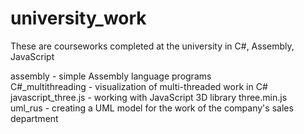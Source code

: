 # university_work
These are courseworks completed at the university in C#, Assembly, JavaScript

assembly - simple Assembly language programs<br>
C#_multithreading - visualization of multi-threaded work in C#<br>
javascript_three.js - working with JavaScript 3D library three.min.js<br>
uml_rus - creating a UML model for the work of the company's sales department<br>

